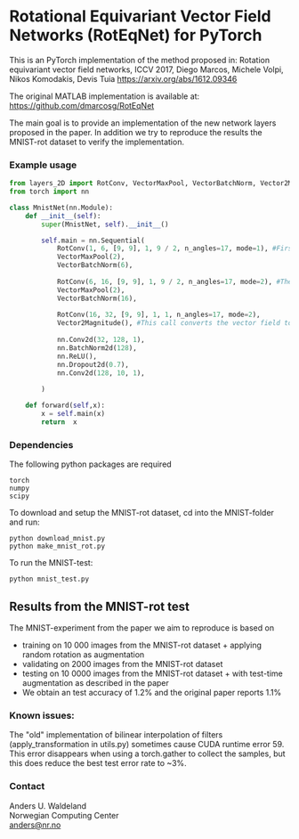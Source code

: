 # Rotational Equivariant Vector Field Networks (RotEqNet) for PyTorch

This is an PyTorch implementation of the method proposed in:
Rotation equivariant vector field networks, ICCV 2017,
Diego Marcos, Michele Volpi, Nikos Komodakis, Devis Tuia
https://arxiv.org/abs/1612.09346


The original MATLAB implementation is available at:
https://github.com/dmarcosg/RotEqNet

The main goal is to provide an implementation of the new network layers proposed in the paper. In addition we try to reproduce the results the MNIST-rot dataset to verify the implementation.




### Example usage
```python
from layers_2D import RotConv, VectorMaxPool, VectorBatchNorm, Vector2Magnitude, VectorUpsampling
from torch import nn

class MnistNet(nn.Module):
    def __init__(self):
        super(MnistNet, self).__init__()

        self.main = nn.Sequential(           
            RotConv(1, 6, [9, 9], 1, 9 / 2, n_angles=17, mode=1), #First RotConv must have mode=1 
            VectorMaxPool(2),
            VectorBatchNorm(6),
            
            RotConv(6, 16, [9, 9], 1, 9 / 2, n_angles=17, mode=2), #The next RotConv has mode=2 (since input is vector field)
            VectorMaxPool(2),
            VectorBatchNorm(16),
            
            RotConv(16, 32, [9, 9], 1, 1, n_angles=17, mode=2),
            Vector2Magnitude(), #This call converts the vector field to a conventional multichannel image/feature image
            
            nn.Conv2d(32, 128, 1),
            nn.BatchNorm2d(128),
            nn.ReLU(),
            nn.Dropout2d(0.7),
            nn.Conv2d(128, 10, 1),
            
        )

    def forward(self,x):
        x = self.main(x)
        return  x
```


### Dependencies
The following python packages are required

```
torch
numpy
scipy
```
To download and setup the MNIST-rot dataset, cd into the MNIST-folder and run:
```
python download_mnist.py
python make_mnist_rot.py
```
To run the MNIST-test:
```
python mnist_test.py
```
## Results from the MNIST-rot test
The MNIST-experiment from the paper we aim to reproduce is based on
- training on 10 000 images from the MNIST-rot dataset + applying random rotation as augmentation
- validating on 2000 images from the MNIST-rot dataset
- testing on 10 0000 images from the MNIST-rot dataset + with test-time augmentation as described in the paper
- We obtain an test accuracy of 1.2% and the original paper reports 1.1% 

### Known issues:
The "old" implementation of bilinear interpolation of filters (apply_transformation in utils.py) sometimes cause CUDA runtime error 59. This error disappears when using a torch.gather to collect the samples, but this does reduce the best test error rate to ~3%.  


### Contact
Anders U. Waldeland <br/>
Norwegian Computing Center <br/>
anders@nr.no <br/>



